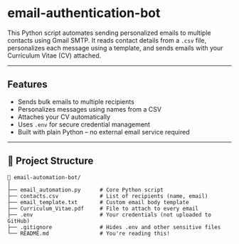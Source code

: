 # email-authentication-bot
This Python script automates sending personalized emails to multiple contacts using Gmail SMTP. It reads contact details from a `.csv` file, personalizes each message using a template, and sends emails with your Curriculum Vitae (CV) attached.

---

## Features

-  Sends bulk emails to multiple recipients
-  Personalizes messages using names from a CSV
-  Attaches your CV automatically
- Uses `.env` for secure credential management
-  Built with plain Python – no external email service required

---

## 📂 Project Structure

```
📁 email-automation-bot/
│
├── email_automation.py      # Core Python script
├── contacts.csv             # List of recipients (name, email)
├── email_template.txt       # Custom email body template
├── Curriculum_Vitae.pdf     # File to attach to every email
├── .env                     # Your credentials (not uploaded to GitHub)
├── .gitignore               # Hides .env and other sensitive files
└── README.md                # You're reading this!